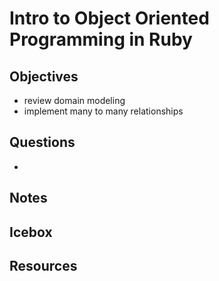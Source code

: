 # Intro to Object Oriented Programming in Ruby

## Objectives

- review domain modeling
- implement many to many relationships

## Questions

- 

## Notes

## Icebox

## Resources